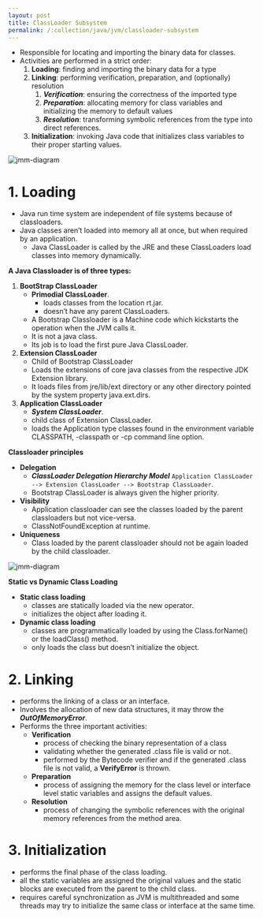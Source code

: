 ```yaml
---
layout: post
title: ClassLoader Subsystem
permalink: /:collection/java/jvm/classloader-subsystem
---
```


- Responsible for locating and importing the binary data for classes.
- Activities are performed in a strict order:
    1. **Loading**: finding and importing the binary data for a type
    2. **Linking**: performing verification, preparation, and (optionally) resolution
       1. ***Verification***: ensuring the correctness of the imported type
       2. ***Preparation***: allocating memory for class variables and initializing the memory to default values
       3. ***Resolution***: transforming symbolic references from the type into direct references.
    3. **Initialization**: invoking Java code that initializes class variables to their proper starting values.

![jmm-diagram]({{site.cdn}}/java/jvm-architecture/classloader-subsystem.png)

# 1. Loading
- Java run time system are independent of file systems because of classloaders.
- Java classes aren’t loaded into memory all at once, but when required by an application.
  - Java ClassLoader is called by the JRE and these ClassLoaders load classes into memory dynamically.

**A Java Classloader is of three types:**
1. **BootStrap ClassLoader**
   - **Primodial ClassLoader**.
     - loads classes from the location rt.jar.
     - doesn’t have any parent ClassLoaders.
   - A Bootstrap Classloader is a Machine code which kickstarts the operation when the JVM calls it.
   - It is not a java class.
   - Its job is to load the first pure Java ClassLoader.
2. **Extension ClassLoader**
   - Child of Bootstrap ClassLoader 
   - Loads the extensions of core java classes from the respective JDK Extension library.
   - It loads files from jre/lib/ext directory or any other directory pointed by the system property java.ext.dirs.
3. **Application ClassLoader**
   - ***System ClassLoader***.
   - child class of Extension ClassLoader.
   - loads the Application type classes found in the environment variable CLASSPATH, -classpath or -cp command line option.

**Classloader principles**
- **Delegation**
   - ***ClassLoader Delegation Hierarchy Model*** `Application ClassLoader --> Extension ClassLoader --> Bootstrap ClassLoader`.
   - Bootstrap ClassLoader is always given the higher priority.
- **Visibility**
  - Application classloader can see the classes loaded by the parent classloaders but not vice-versa.
  - ClassNotFoundException at runtime.
- **Uniqueness**
  - Class loaded by the parent classloader should not be again loaded by the child classloader.

![jmm-diagram]({{site.cdn}}/java/jvm-architecture/classloader-subsystem-loading.png)

**Static vs Dynamic Class Loading**
- **Static class loading**
  - classes are statically loaded via the new operator.
  - initializes the object after loading it.
- **Dynamic class loading**
  - classes are programmatically loaded by using the Class.forName() or the loadClass() method.
  - only loads the class but doesn’t initialize the object.

# 2. Linking
- performs the linking of a class or an interface.
- Involves the allocation of new data structures, it may throw the ***OutOfMemoryError***.
- Performs the three important activities:
  - **Verification**
    - process of checking the binary representation of a class
    - validating whether the generated .class file is valid or not.
    - performed by the Bytecode verifier and if the generated .class file is not valid, a **VerifyError** is thrown.
  - **Preparation**
    - process of assigning the memory for the class level or interface level static variables and assigns the default values.
  - **Resolution**
    - process of changing the symbolic references with the original memory references from the method area.

# 3. Initialization
- performs the final phase of the class loading.
- all the static variables are assigned the original values and the static blocks are executed from the parent to the child class.
- requires careful synchronization as JVM is multithreaded and some threads may try to initialize the same class or interface at the same time.
